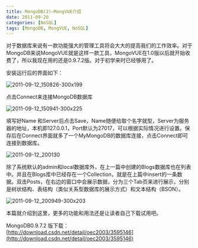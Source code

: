 ```yaml
---
title: MongoDB(2)–MongVUE介绍
date: 2011-09-20
categories: [NoSQL]
tags: [MongoDB, MongVUE, NoSQL]
---
```


对于数据库来说有一款功能强大的管理工具将会大大的提高我们的工作效率。对于MongoDB来说MongoVUE就是这样一款工具，MongoVUE在1.0版以后就开始收费了，所以我现在用的还是0.9.7.2版。对于初学来时已经够用了。

安装运行后的界面如下：

![2011-09-12_150826-300x199](http://oec2003.qiniudn.com/2011-09-12_150826-300x199.png)

点击Connect来连接MongoDB数据库

![2011-09-12_150941-300x225](http://oec2003.qiniudn.com/2011-09-12_150941-300x225.png)

填写好Name 和Server后点击Save，Name随便给取个名字就型，Server为服务器的地址，本机即127.0.0.1，Port默认为27017，可以根据实际情况进行设置。保存后在Connect界面就多了一个MyMongoDB的数据库连接，点击Connect即可连接到数据库。

![2011-09-12_200130](http://oec2003.qiniudn.com/2011-09-12_200130.png)

除了系统默认的admin和local数据库外，在上一篇中创建的Blogs数据库也在列表中。并且在Blogs库中已经存在一个Collection，就是在上篇中insert的一条数据。双击Posts，在右边的窗口中会展示数据，分为三个Tab页来进行展示，分别是树状结构、表结构（类似关系型数据库的展示方式）和文本结构（BSON）。

![2011-09-12_200949-300x203](http://oec2003.qiniudn.com/2011-09-12_200949-300x203.png)

本篇就介绍到这里，更多的功能和用法还是让读者自己下载试用吧。

MongoDB0.9.7.2 版下载：[http://download.csdn.net/detail/oec2003/3595146](http://download.csdn.net/detail/oec2003/3595146)


